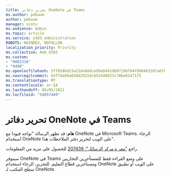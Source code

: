 ```yaml
---
title: تحرير دفاتر OneNote في Teams
ms.author: pebaum
author: pebaum
manager: scotv
ms.audience: Admin
ms.topic: article
ms.service: o365-administration
ROBOTS: NOINDEX, NOFOLLOW
localization_priority: Priority
ms.collection: Adm_O365
ms.custom:
- "9002316"
- "4498"
ms.openlocfilehash: 5ff658bd23a22de68dce99eb641db07196f84f080403287a6f06b4d8ff69c7d9
ms.sourcegitcommit: b5f7da89a650d2915dc652449623c78be6247175
ms.translationtype: MT
ms.contentlocale: ar-SA
ms.lasthandoff: 08/05/2021
ms.locfileid: "54057449"
---
```

# <a name="editing-onenote-notebooks-in-teams"></a>تحرير دفاتر OneNote في Teams

**هام**: قد تظهر الرسالة "نواجه قيودا مع OneNote في Microsoft Teams. الرجاء استخدام OneNote على الويب لتحرير دفتر الملاحظات هذا".  

راجع ["معر ة مركز الرسائل": 207439](https://admin.microsoft.com/Adminportal/Home?source=applauncher#MessageCenter?id=MC207439) للحصول على مزيد من المعلومات.

سيتوفر OneNote في Teams على وضع القراءة فقط للمستأجرين التجاريين ومستأجرين قطاع التعليم. للتحرير، الرجاء استخدام OneNote على الويب أو تطبيق سطح المكتب لـ OneNote.
